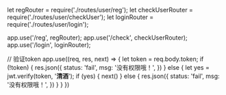 let regRouter = require('./routes/user/reg');
let checkUserRouter = require('./routes/user/checkUser');
let loginRouter = require('./routes/user/login');

app.use('/reg', regRouter);
app.use('/check', checkUserRouter);
app.use('/login', loginRouter);

<!-- token -->
// 验证token
app.use((req, res, next) => {
  let token = req.body.token;
  if (!token) {
    res.json({
      status: 'fail',
      msg: '没有权限哦！',
    })
  } else {
    let yes = jwt.verify(token, '__清酒__');
    if (yes) {
      next()
    } else {
      res.json({
        status: 'fail',
        msg: '没有权限哦！',
      })
    }
  }
})